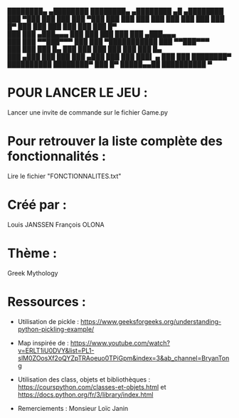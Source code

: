 ████████▄     ▄████████ ████████▄     ▄████████  ▄█          ▄████████ 
███   ▀███   ███    ███ ███   ▀███   ███    ███ ███         ███    ███ 
███    ███   ███    █▀  ███    ███   ███    ███ ███         ███    █▀  
███    ███  ▄███▄▄▄     ███    ███   ███    ███ ███        ▄███▄▄▄     
███    ███ ▀▀███▀▀▀     ███    ███ ▀███████████ ███       ▀▀███▀▀▀     
███    ███   ███    █▄  ███    ███   ███    ███ ███         ███    █▄  
███   ▄███   ███    ███ ███   ▄███   ███    ███ ███▌    ▄   ███    ███ 
████████▀    ██████████ ████████▀    ███    █▀  █████▄▄██   ██████████ 
                                                ▀                      

# POUR LANCER LE JEU : 
  Lancer une invite de commande sur le fichier Game.py

# Pour retrouver la liste complète des fonctionnalités : 
  Lire le fichier "FONCTIONNALITES.txt"

# Créé par :
Louis JANSSEN
François OLONA

# Thème :
Greek Mythology

# Ressources :
- Utilisation de pickle : https://www.geeksforgeeks.org/understanding-python-pickling-example/

- Map inspirée de : https://www.youtube.com/watch?v=ERLT1iU0DVY&list=PL1-slM0ZOosXf2oQYZpTRAoeuo0TPiGpm&index=3&ab_channel=BryanTong

- Utilisation des class, objets et bibliothèques : https://courspython.com/classes-et-objets.html et https://docs.python.org/fr/3/library/index.html

- Remerciements : Monsieur Loïc Janin
